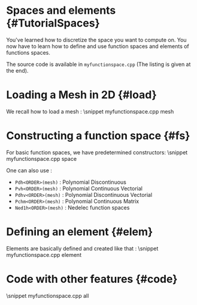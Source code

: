 Spaces and elements {#TutorialSpaces}
============================



You've learned how to discretize the space you want to compute on.
You now have to learn how to define and use function spaces and elements of functions spaces.

The source code is available in `myfunctionspace.cpp`
(The listing is given at the end).

# Loading a Mesh in 2D {#load}

We recall how to load a mesh :
\snippet myfunctionspace.cpp mesh


# Constructing a function space {#fs}

For basic function spaces, we have predetermined constructors:
\snippet myfunctionspace.cpp space

One can also use :
- `Pdh<ORDER>(mesh)` : Polynomial Discontinuous
- `Pvh<ORDER>(mesh)` : Polynomial Continuous Vectorial
- `Pdhv<ORDER>(mesh)` : Polynomial Discontinuous Vectorial
- `Pchm<ORDER>(mesh)` : Polynomial Continuous Matrix
- `Ned1h<ORDER>(mesh)` : Nedelec function spaces

# Defining an element {#elem}

Elements are basically defined and created like that :
\snippet myfunctionspace.cpp element

# Code with other features {#code}

\snippet myfunctionspace.cpp all
